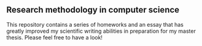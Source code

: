 ## Research methodology in computer science

This repository contains a series of homeworks and an essay that has greatly improved my scientific writing abilities in preparation for my master thesis.
Please feel free to have a look! 
